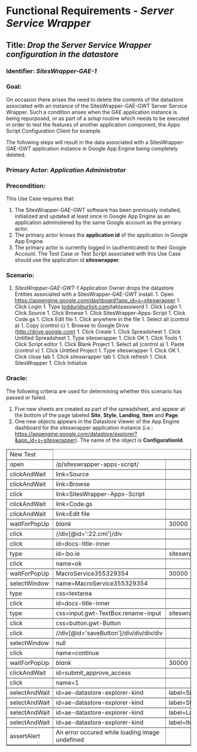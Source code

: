 # Functional Requirements - _Server Service Wrapper_ #

## Title: _Drop the Server Service Wrapper configuration in the datastore_ ##
### Identifier: _SitesWrapper-GAE-1_ ###
### Goal: ###
On occasion there arises the need to delete the contents of the datastore associated with an instance of the SitesWrapper-GAE-GWT Server Service Wrapper. Such a condition arises when the GAE application instance is being repurposed, or as part of a _setup_ routine which needs to be executed in order to test the features of another application component, the Apps Script Configuration Client for example.

The following steps will result in the data associated with a SitesWrapper-GAE-GWT application instance in Google App Engine being completely deleted.
### Primary Actor: _Application Administrator_ ###
### Precondition: ###
This Use Case requires that:
  1. The SitesWrapper-GAE-GWT software has been previously installed, initialized and updated at least once in Google App Engine as an application administered by the same Google account as the primary actor.
  1. The primary actor knows the **application id** of the application in Google App Engine.
  1. The primary actor is currently logged in (authenticated) to their Google Account.
The Test Case or Test Script associated with this Use Case should use the application id **siteswrapper**.
### Scenario: ###
  1. _SitesWrapper-GAE-GWT-1_ Application Owner drops the datastore Entities associated with a SitesWrapper-GAE-GWT install.
    1. Open https://appengine.google.com/dashboard?app_id=s~siteswrapper
    1. Click Login
    1. Type toddurl@urlisit.com(tab)password
    1. Click Login
    1. Click Source
    1. Click Browse
    1. Click SitesWrapper-Apps-Script
    1. Click Code.gs
    1. Click Edit file
    1. Click anywhere in the file
    1. Select all (control a)
    1. Copy (control c)
    1. Browse to Google Drive (http://drive.google.com)
    1. Click Create
    1. Click Spreadsheet
    1. Click Untitled Spreadsheet
    1. Type siteswrapper
    1. Click OK
    1. Click Tools
    1. Click Script editor
    1. Click Blank Project
    1. Select all (control a)
    1. Paste (control v)
    1. Click Untitled Project
    1. Type siteswrapper
    1. Click OK
    1. Click close tab
    1. Click siteswrapper tab
    1. Click refresh
    1. Click SitesWrapper
    1. Click Initialize
### Oracle: ###
The following criteria are used for determining whether this scenario has passed or failed.
  1. Five new sheets are created as part of the spreadsheet, and appear at the bottom of the page labeled **Site**, **Style**, **Landing**, **Item** and **Page**.
  1. One new objects appears in the Datastore Viewer of the App Engine dashboard for the siteswrapper application instance (_i.e._: https://appengine.google.com/datastore/explorer?&app_id=s~siteswrapper). The name of the object is **ConfigurationId**.

<table cellpadding='1' cellspacing='1' border='1'>
<thead>
<tr><td>New Test</td></tr>
</thead><tbody>
<tr>
<blockquote><td>open</td>
<td>/p/siteswrapper-apps-script/</td>
<td></td>
</tr>
<tr>
<td>clickAndWait</td>
<td>link=Source</td>
<td></td>
</tr>
<tr>
<td>clickAndWait</td>
<td>link=Browse</td>
<td></td>
</tr>
<tr>
<td>click</td>
<td>link=SitesWrapper-Apps-Script</td>
<td></td>
</tr>
<tr>
<td>clickAndWait</td>
<td>link=Code.gs</td>
<td></td>
</tr>
<tr>
<td>clickAndWait</td>
<td>link=Edit file</td>
<td></td>
</tr>
<tr>
<td>waitForPopUp</td>
<td><i>blank</td></i><td>30000</td>
</tr>
<tr>
<td>click</td>
<td>//div[@id=':22.cmi']/div</td>
<td></td>
</tr>
<tr>
<td>click</td>
<td>id=docs-title-inner</td>
<td></td>
</tr>
<tr>
<td>type</td>
<td>id=:bo.ie</td>
<td>siteswrapper</td>
</tr>
<tr>
<td>click</td>
<td>name=ok</td>
<td></td>
</tr>
<tr>
<td>waitForPopUp</td>
<td>MacroService355329354</td>
<td>30000</td>
</tr>
<tr>
<td>selectWindow</td>
<td>name=MacroService355329354</td>
<td></td>
</tr>
<tr>
<td>type</td>
<td>css=textarea</td>
<td></td>
</tr>
<tr>
<td>click</td>
<td>id=docs-title-inner</td>
<td></td>
</tr>
<tr>
<td>type</td>
<td>css=input.gwt-TextBox.rename-input</td>
<td>siteswrapper</td>
</tr>
<tr>
<td>click</td>
<td>css=button.gwt-Button</td>
<td></td>
</tr>
<tr>
<td>click</td>
<td>//div[@id='saveButton']/div/div/div/div</td>
<td></td>
</tr>
<tr>
<td>selectWindow</td>
<td>null</td>
<td></td>
</tr>
<tr>
<td>click</td>
<td>name=continue</td>
<td></td>
</tr>
<tr>
<td>waitForPopUp</td>
<td><i>blank</td></i><td>30000</td>
</tr>
<tr>
<td>clickAndWait</td>
<td>id=submit_approve_access</td>
<td></td>
</tr>
<tr>
<td>click</td>
<td>name=1</td>
<td></td>
</tr>
<tr>
<td>selectAndWait</td>
<td>id=ae-datastore-explorer-kind</td>
<td>label=Site</td>
</tr>
<tr>
<td>selectAndWait</td>
<td>id=ae-datastore-explorer-kind</td>
<td>label=Style</td>
</tr>
<tr>
<td>selectAndWait</td>
<td>id=ae-datastore-explorer-kind</td>
<td>label=Landing</td>
</tr>
<tr>
<td>selectAndWait</td>
<td>id=ae-datastore-explorer-kind</td>
<td>label=Item</td>
</tr>
<tr>
<td>assertAlert</td>
<td>An error occured while loading image undefined</td>
<td></td>
</tr></blockquote>

</tbody></table>